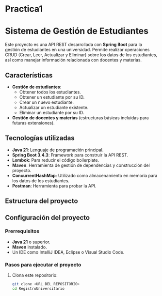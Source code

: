# Practica1
# Sistema de Gestión de Estudiantes

Este proyecto es una API REST desarrollada con **Spring Boot** para la gestión de estudiantes en una universidad. Permite realizar operaciones CRUD (Crear, Leer, Actualizar y Eliminar) sobre los datos de los estudiantes, así como manejar información relacionada con docentes y materias.

## Características

- **Gestión de estudiantes**:
  - Obtener todos los estudiantes.
  - Obtener un estudiante por su ID.
  - Crear un nuevo estudiante.
  - Actualizar un estudiante existente.
  - Eliminar un estudiante por su ID.
- **Gestión de docentes y materias** (estructuras básicas incluidas para futuras extensiones).

## Tecnologías utilizadas

- **Java 21**: Lenguaje de programación principal.
- **Spring Boot 3.4.3**: Framework para construir la API REST.
- **Lombok**: Para reducir el código boilerplate.
- **Maven**: Herramienta de gestión de dependencias y construcción del proyecto.
- **ConcurrentHashMap**: Utilizado como almacenamiento en memoria para los datos de los estudiantes.
- **Postman**: Herramienta para probar la API.

## Estructura del proyecto

## Configuración del proyecto

### Prerrequisitos

- **Java 21** o superior.
- **Maven** instalado.
- Un IDE como IntelliJ IDEA, Eclipse o Visual Studio Code.

### Pasos para ejecutar el proyecto

1. Clona este repositorio:
   ```bash
   git clone <URL_DEL_REPOSITORIO>
   cd RegistroUniversitario
